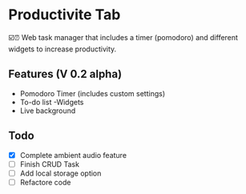 # Productivite Tab

☑️⏰ Web task manager that includes a timer (pomodoro) and different widgets to increase productivity.


## Features (V 0.2 alpha) 
- Pomodoro Timer (includes custom settings)  
- To-do list -Widgets
- Live background

## Todo
- [x] Complete ambient audio feature
- [ ] Finish CRUD Task
- [ ] Add local storage option
- [ ] Refactore code